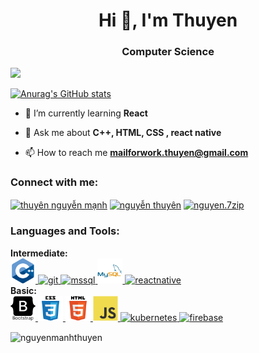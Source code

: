 <h1 align="center">Hi 👋, I'm Thuyen</h1>
<h3 align="center">Computer Science</h3>

![](https://komarev.com/ghpvc/?username=your-github-NguyenManhThuyen&color=dc143c&style=flastic)

[![Anurag's GitHub stats](https://github-readme-stats.vercel.app/api?username=NguyenManhThuyen&show_icons=true&theme=moltack)](https://github.com/anuraghazra/github-readme-stats)



- 🌱 I’m currently learning **React**

- 💬 Ask me about **C++, HTML, CSS , react native**

- 📫 How to reach me **mailforwork.thuyen@gmail.com**

<h3 align="left">Connect with me:</h3>
<p align="left">
<a href="https://linkedin.com/in/thuyên nguyễn mạnh" target="blank"><img align="center" src="https://raw.githubusercontent.com/rahuldkjain/github-profile-readme-generator/master/src/images/icons/Social/linked-in-alt.svg" alt="thuyên nguyễn mạnh" height="30" width="40" /></a>
<a href="https://fb.com/nguyễn thuyên" target="blank"><img align="center" src="https://raw.githubusercontent.com/rahuldkjain/github-profile-readme-generator/master/src/images/icons/Social/facebook.svg" alt="nguyễn thuyên" height="30" width="40" /></a>
<a href="https://instagram.com/nguyen.7zip" target="blank"><img align="center" src="https://raw.githubusercontent.com/rahuldkjain/github-profile-readme-generator/master/src/images/icons/Social/instagram.svg" alt="nguyen.7zip" height="30" width="40" /></a>
</p>

<h3 align="left">Languages and Tools:</h3>
<p align="left">
    <strong>Intermediate:</strong><br>
    <a href="https://www.w3schools.com/cpp/" target="_blank" rel="noreferrer">
        <img src="https://raw.githubusercontent.com/devicons/devicon/master/icons/cplusplus/cplusplus-original.svg" alt="cplusplus" width="40" height="40"/>
  </a>
    <a href="https://git-scm.com/" target="_blank" rel="noreferrer">
        <img src="https://www.vectorlogo.zone/logos/git-scm/git-scm-icon.svg" alt="git" width="40" height="40"/>
    </a>
    <a href="https://www.microsoft.com/en-us/sql-server" target="_blank" rel="noreferrer">
        <img src="https://www.svgrepo.com/show/303229/microsoft-sql-server-logo.svg" alt="mssql" width="40" height="40"/>
    </a>
    <a href="https://www.mysql.com/" target="_blank" rel="noreferrer">
        <img src="https://raw.githubusercontent.com/devicons/devicon/master/icons/mysql/mysql-original-wordmark.svg" alt="mysql" width="40" height="40"/>
    </a>
    <a href="https://reactnative.dev/" target="_blank" rel="noreferrer">
        <img src="https://reactnative.dev/img/header_logo.svg" alt="reactnative" width="40" height="40"/>
    </a>
    <br>
    <strong>Basic:</strong><br>
    <a href="https://getbootstrap.com" target="_blank" rel="noreferrer">
        <img src="https://raw.githubusercontent.com/devicons/devicon/master/icons/bootstrap/bootstrap-plain-wordmark.svg" alt="bootstrap" width="40" height="40"/>
    </a>
    <a href="https://www.w3schools.com/css/" target="_blank" rel="noreferrer">
        <img src="https://raw.githubusercontent.com/devicons/devicon/master/icons/css3/css3-original-wordmark.svg" alt="css3" width="40" height="40"/>
    </a>
    <a href="https://www.w3.org/html/" target="_blank" rel="noreferrer">
        <img src="https://raw.githubusercontent.com/devicons/devicon/master/icons/html5/html5-original-wordmark.svg" alt="html5" width="40" height="40"/>
    </a>
    <a href="https://developer.mozilla.org/en-US/docs/Web/JavaScript" target="_blank" rel="noreferrer">
        <img src="https://raw.githubusercontent.com/devicons/devicon/master/icons/javascript/javascript-original.svg" alt="javascript" width="40" height="40"/>
    </a>
    <a href="https://kubernetes.io" target="_blank" rel="noreferrer">
        <img src="https://www.vectorlogo.zone/logos/kubernetes/kubernetes-icon.svg" alt="kubernetes" width="40" height="40"/>
    </a>
     <a href="https://firebase.google.com/" target="_blank" rel="noreferrer">
        <img src="https://www.vectorlogo.zone/logos/firebase/firebase-icon.svg" alt="firebase" width="40" height="40"/>
    </a>
 </p>

<p><img align="center" src="https://github-readme-stats.vercel.app/api/top-langs?username=nguyenmanhthuyen&show_icons=true&locale=en&layout=compact" alt="nguyenmanhthuyen" /></p>
